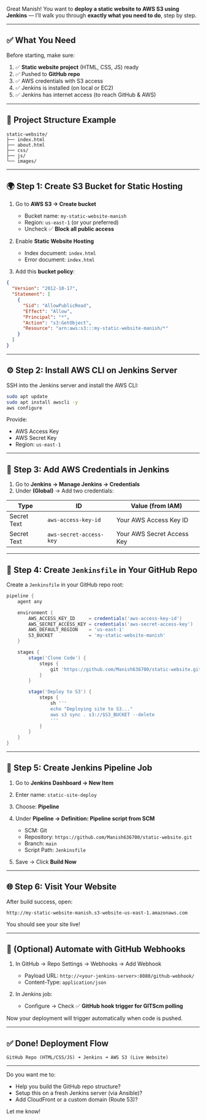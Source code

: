 Great Manish! You want to **deploy a static website to AWS S3 using Jenkins** — I’ll walk you through **exactly what you need to do**, step by step.

---

## ✅ What You Need

Before starting, make sure:

1. ✅ **Static website project** (HTML, CSS, JS) ready
2. ✅ Pushed to **GitHub repo**
3. ✅ AWS credentials with S3 access
4. ✅ Jenkins is installed (on local or EC2)
5. ✅ Jenkins has internet access (to reach GitHub & AWS)

---

## 🧱 Project Structure Example

```
static-website/
├── index.html
├── about.html
├── css/
├── js/
└── images/
```

---

## 🌍 Step 1: Create S3 Bucket for Static Hosting

1. Go to **AWS S3 → Create bucket**

   * Bucket name: `my-static-website-manish`
   * Region: `us-east-1` (or your preferred)
   * Uncheck ✅ **Block all public access**

2. Enable **Static Website Hosting**

   * Index document: `index.html`
   * Error document: `index.html`

3. Add this **bucket policy**:

```json
{
  "Version": "2012-10-17",
  "Statement": [
    {
      "Sid": "AllowPublicRead",
      "Effect": "Allow",
      "Principal": "*",
      "Action": "s3:GetObject",
      "Resource": "arn:aws:s3:::my-static-website-manish/*"
    }
  ]
}
```

---

## ⚙️ Step 2: Install AWS CLI on Jenkins Server

SSH into the Jenkins server and install the AWS CLI:

```bash
sudo apt update
sudo apt install awscli -y
aws configure
```

Provide:

* AWS Access Key
* AWS Secret Key
* Region: `us-east-1`

---

## 🔐 Step 3: Add AWS Credentials in Jenkins

1. Go to **Jenkins → Manage Jenkins → Credentials**
2. Under **(Global)** → Add two credentials:

| Type        | ID                      | Value (from IAM)           |
| ----------- | ----------------------- | -------------------------- |
| Secret Text | `aws-access-key-id`     | Your AWS Access Key ID     |
| Secret Text | `aws-secret-access-key` | Your AWS Secret Access Key |

---

## 📄 Step 4: Create `Jenkinsfile` in Your GitHub Repo

Create a `Jenkinsfile` in your GitHub repo root:

```groovy
pipeline {
    agent any

    environment {
        AWS_ACCESS_KEY_ID     = credentials('aws-access-key-id')
        AWS_SECRET_ACCESS_KEY = credentials('aws-secret-access-key')
        AWS_DEFAULT_REGION    = 'us-east-1'
        S3_BUCKET             = 'my-static-website-manish'
    }

    stages {
        stage('Clone Code') {
            steps {
                git 'https://github.com/Manish636700/static-website.git'
            }
        }

        stage('Deploy to S3') {
            steps {
                sh '''
                echo "Deploying site to S3..."
                aws s3 sync . s3://$S3_BUCKET --delete
                '''
            }
        }
    }
}
```

---

## 🔨 Step 5: Create Jenkins Pipeline Job

1. Go to **Jenkins Dashboard → New Item**

2. Enter name: `static-site-deploy`

3. Choose: **Pipeline**

4. Under **Pipeline → Definition: Pipeline script from SCM**

   * SCM: Git
   * Repository: `https://github.com/Manish636700/static-website.git`
   * Branch: `main`
   * Script Path: `Jenkinsfile`

5. Save → Click **Build Now**

---

## 🌐 Step 6: Visit Your Website

After build success, open:

```
http://my-static-website-manish.s3-website-us-east-1.amazonaws.com
```

You should see your site live!

---

## 🔁 (Optional) Automate with GitHub Webhooks

1. In GitHub → Repo Settings → Webhooks → Add Webhook

   * Payload URL: `http://<your-jenkins-server>:8080/github-webhook/`
   * Content-Type: `application/json`

2. In Jenkins job:

   * Configure → Check ✅ **GitHub hook trigger for GITScm polling**

Now your deployment will trigger automatically when code is pushed.

---

## ✅ Done! Deployment Flow

```plaintext
GitHub Repo (HTML/CSS/JS) ➜ Jenkins ➜ AWS S3 (Live Website)
```

---

Do you want me to:

* Help you build the GitHub repo structure?
* Setup this on a fresh Jenkins server (via Ansible)?
* Add CloudFront or a custom domain (Route 53)?

Let me know!
